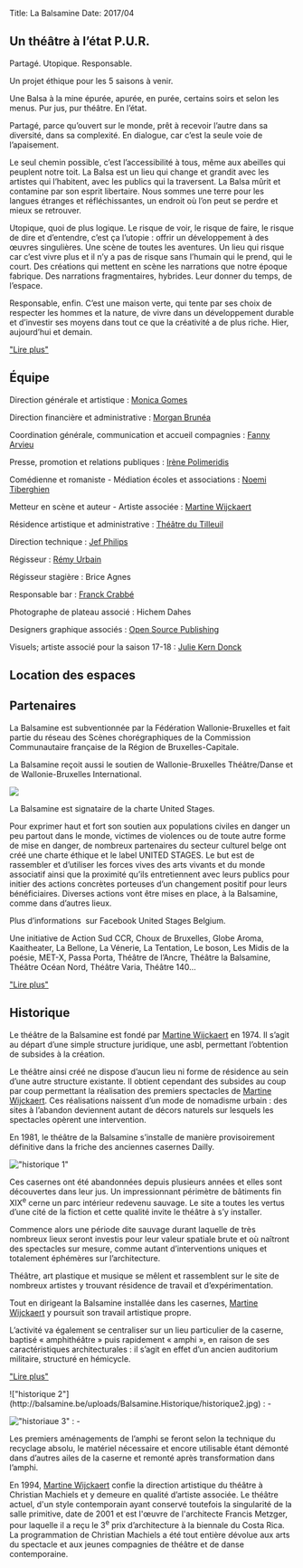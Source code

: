 Title: La Balsamine
Date: 2017/04

<!-- Photo balsa -->

## Un théâtre à l’état P.U.R.

Partagé. Utopique. Responsable.

Un projet éthique pour les 5 saisons à venir.

Une Balsa à la mine épurée, apurée, en purée, certains soirs et selon les
menus. Pur jus, pur théâtre. En l’état.

Partagé, parce qu’ouvert sur le monde, prêt à recevoir l’autre dans sa
diversité, dans sa complexité. En dialogue, car c’est la seule voie de
l’apaisement.

Le seul chemin possible, c’est l’accessibilité à tous, même aux abeilles qui
peuplent notre toit. La Balsa est un lieu qui change et grandit avec les
artistes qui l’habitent, avec les publics qui la traversent. La Balsa mûrit et
contamine par son esprit libertaire. Nous sommes une terre pour les langues
étranges et réfléchissantes, un endroit où l’on peut se perdre et mieux se
retrouver.

Utopique, quoi de plus logique. Le risque de voir, le risque de faire, le
risque de dire et d’entendre, c’est ça l’utopie : offrir un développement à des
œuvres singulières. Une scène de toutes les aventures. Un lieu qui risque car
c’est vivre plus et il n’y a pas de risque sans l’humain qui le prend, qui le
court. Des créations qui mettent en scène les narrations que notre époque
fabrique. Des narrations fragmentaires, hybrides. Leur donner du temps, de
l’espace.

Responsable, enfin. C’est une maison verte, qui tente par ses choix de
respecter les hommes et la nature, de vivre dans un développement durable et
d’investir ses moyens dans tout ce que la créativité a de plus riche. Hier,
aujourd’hui et demain.

<!-- <a href="#" onclick="javascript: alert('just a dummy link...'); return false;" title="read more" class="readmore">Read more &raquo;</a> -->
["Lire plus"](# "more")

## Équipe


Direction générale et artistique
:   [Monica Gomes](mailto:monica.gomes@balsamine.be)

Direction financière et administrative
:   [Morgan Brunéa](mailto:morgan.brunea@balsamine.be)

Coordination générale, communication et accueil compagnies
:   [Fanny Arvieu](mailto:fanny.arvieu@balsamine.be)

Presse, promotion et relations publiques
:   [Irène Polimeridis](mailto:relations.publiques@balsamine.be)

Comédienne et romaniste - Médiation écoles et associations
:   [Noemi Tiberghien](mailto:noemi.tiberghien@balsamine.be)

Metteur en scène et auteur - Artiste associée
:   [Martine Wijckaert](mailto:martine.wijckaert@balsamine.be)

Résidence artistique et administrative
:   [Théâtre du Tilleuil](http://www.theatredutilleuil.be)

Direction technique
:   [Jef Philips](mailto:jef.philips@balsamine.be)

Régisseur
:   [Rémy Urbain](mailto:remy.urbain@balsamine.be)

Régisseur stagière
:   Brice Agnes

Responsable bar
:   [Franck Crabbé](mailto:franck.bar@balsamine.be)

Photographe de plateau associé
:   Hichem Dahes

Designers graphique associés
:   [Open Source Publishing](http://osp.kitchen)

Visuels; artiste associé pour la saison 17-18
:   [Julie Kern Donck](http://www.juliekerndonck.be)

## Location des espaces

<!-- Ici le texte -->

## Partenaires

La Balsamine est subventionnée par la Fédération Wallonie-Bruxelles et fait partie du réseau des Scènes chorégraphiques de la Commission Communautaire française de la Région de Bruxelles-Capitale.

La Balsamine reçoit aussi le soutien de Wallonie-Bruxelles Théâtre/Danse et de Wallonie-Bruxelles International.

![](http://balsamine.be/uploads/Partenaires.Partenaires/logos2016.png)

La Balsamine est signataire de la charte United Stages.

Pour exprimer haut et fort son soutien aux populations civiles en danger un peu partout dans le monde, victimes de violences ou de toute autre forme de mise en danger, de nombreux partenaires du secteur culturel belge ont créé une charte éthique et le label UNITED STAGES. Le but est de rassembler et d’utiliser les forces vives des arts vivants et du monde associatif ainsi que la proximité qu’ils entretiennent avec leurs publics pour initier des actions concrètes porteuses d’un changement positif pour leurs bénéficiaires. Diverses actions vont être mises en place, à la Balsamine, comme dans d’autres lieux.

Plus d’informations  sur Facebook United Stages Belgium.

Une initiative de Action Sud CCR, Choux de Bruxelles, Globe Aroma, Kaaitheater, La Bellone, La Vénerie, La Tentation, Le boson, Les Midis de la poésie, MET-X, Passa Porta, Théâtre de l’Ancre, Théâtre la Balsamine, Théâtre Océan Nord, Théâtre Varia, Théâtre 140…

["Lire plus"](# "more")


## Historique

Le théâtre de la Balsamine est fondé par [Martine
Wijckaert](http://balsamine.be/index.php/Protagonistes/MartineWijckaert) en 1974. Il s’agit au départ d’une simple structure juridique, une asbl, permettant l’obtention de subsides à la création.

Le théâtre ainsi créé ne dispose d’aucun lieu ni forme de résidence au sein d’une autre structure existante. Il obtient cependant des subsides au coup par coup permettant la réalisation des premiers spectacles de [Martine Wijckaert](http://balsamine.be/index.php/Protagonistes/MartineWijckaert). Ces réalisations naissent d’un mode de nomadisme urbain : des sites à l’abandon deviennent autant de décors naturels sur lesquels les spectacles opèrent une intervention.

En 1981, le théâtre de la Balsamine s’installe de manière provisoirement définitive dans la friche des anciennes casernes Dailly.

!["historique 1"](http://balsamine.be/uploads/Balsamine.Historique/historique1.jpg)

Ces casernes ont été abandonnées depuis plusieurs années et elles sont découvertes dans leur jus. Un impressionnant périmètre de bâtiments fin XIX<sup>e</sup> cerne un parc intérieur redevenu sauvage. Le site a toutes les vertus d’une cité de la fiction et cette qualité invite le théâtre à s’y installer.

Commence alors une période dite sauvage durant laquelle de très nombreux lieux seront investis pour leur valeur spatiale brute et où naîtront des spectacles sur mesure, comme autant d’interventions uniques et
totalement éphémères sur l’architecture.

Théâtre, art plastique et musique se mêlent et rassemblent sur le site de nombreux artistes y trouvant résidence de travail et d’expérimentation.

Tout en dirigeant la Balsamine installée dans les casernes, [Martine Wijckaert](http://balsamine.be/index.php/Protagonistes/MartineWijckaert) y poursuit son travail artistique propre.

L’activité va également se centraliser sur un lieu particulier de la caserne, baptisé « amphithéâtre » puis rapidement « amphi », en raison de ses caractéristiques architecturales : il s’agit en effet d’un ancien auditorium militaire, structuré en hémicycle.

["Lire plus"](# "more")

<div class="jcarousel" markdown>
!["historique 2"](http://balsamine.be/uploads/Balsamine.Historique/historique2.jpg)
:   -

!["historiaue 3"](http://balsamine.be/uploads/Balsamine.Historique/historique3.jpg)
:   -
</div>


<!-- <aside class="jcarousel" data-wrap="both"> -->
<!--     <div class="jcarousel-inner"> -->
<!--         <figure class="jcarousel-item"> -->
<!--             <img src="http://balsamine.be/uploads/Balsamine.Historique/historique2.jpg"> -->
<!--             <figcaption>1/2</figcaption> -->
<!--         </figure> -->

<!--         <figure class="jcarousel-item"> -->
<!--             <img src="http://balsamine.be/uploads/Balsamine.Historique/historique3.jpg"> -->
<!--             <figcaption>2/2</figcaption> -->
<!--         </figure> -->
<!--     </div> -->

<!--     <nav class="jcarousel-controls"> -->
<!--         <a href="#" class="jcarousel-control-prev">‹</a> -->
<!--         <a href="#" class="jcarousel-control-next">›</a> -->
<!--     </nav> -->
<!-- </aside> -->


<!-- <div class="jcarousel-wrapper"> -->
<!--     <div class="jcarousel"> -->
<!--         <ul> -->
<!--             <li><img src="http://balsamine.be/uploads/Balsamine.Historique/historique2.jpg" width="600" height="400" alt=""></li> -->
<!--             <li><img src="http://balsamine.be/uploads/Balsamine.Historique/historique3.jpg" width="600" height="400" alt=""></li> -->
<!--         </ul> -->
<!--     </div> -->

<!--     <p class="photo-credits"> -->
<!--         Photos by <a href="http://www.mw-fotografie.de">Marc Wiegelmann</a> -->
<!--     </p> -->

<!--     <a href="#" class="jcarousel-control-prev">&lsaquo;</a> -->
<!--     <a href="#" class="jcarousel-control-next">&rsaquo;</a> -->

<!--     <p class="jcarousel-pagination"> -->

<!--     </p> -->
<!-- </div> -->

Les premiers aménagements de l’amphi se feront selon la technique du recyclage absolu, le matériel nécessaire et encore utilisable étant démonté dans d’autres ailes de la caserne et remonté après
transformation dans l’amphi.

En 1994, [Martine Wijckaert](http://balsamine.be/index.php/Protagonistes/MartineWijckaert) confie la direction artistique du théâtre à Christian Machiels et y demeure en qualité d’artiste associée. Le théâtre actuel, d'un style contemporain ayant conservé toutefois la singularité de la salle primitive, date de 2001 et est l'œuvre de l'architecte Francis Metzger, pour laquelle il a reçu le 3<sup>e</sup> prix d’architecture à la biennale du Costa Rica. La programmation de Christian Machiels a été tout entière
dévolue aux arts du spectacle et aux jeunes compagnies de théâtre et de danse contemporaine.
